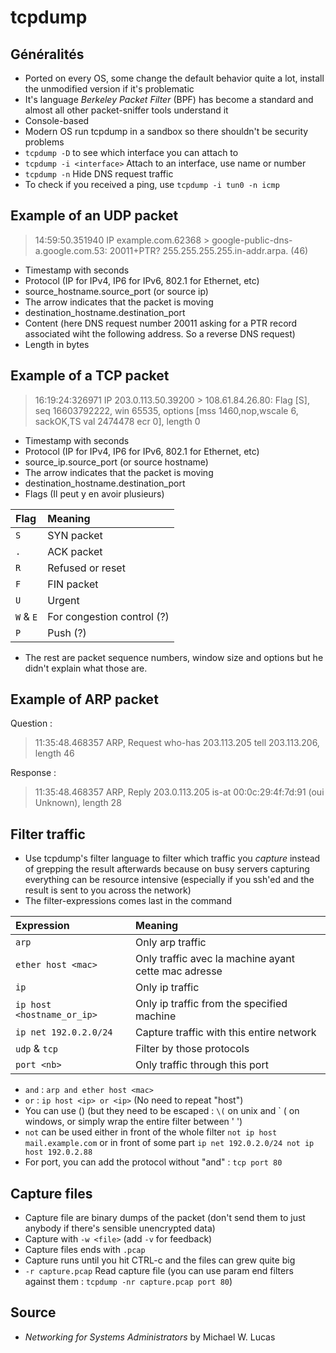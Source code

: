 # tcpdump

## Généralités

* Ported on every OS, some change the default behavior quite a lot, install the unmodified version if it's problematic
* It's language _Berkeley Packet Filter_ \(BPF\) has become a standard and almost all other packet-sniffer tools understand it
* Console-based
* Modern OS run tcpdump in a sandbox so there shouldn't be security problems
* `tcpdump -D` to see which interface you can attach to
* `tcpdump -i <interface>` Attach to an interface, use name or number
* `tcpdump -n` Hide DNS request traffic
* To check if you received a ping, use `tcpdump -i tun0 -n icmp`

## Example of an UDP packet

> 14:59:50.351940 IP example.com.62368 &gt; google-public-dns-a.google.com.53: 20011+PTR? 255.255.255.255.in-addr.arpa. \(46\)

* Timestamp with seconds
* Protocol \(IP for IPv4, IP6 for IPv6, 802.1 for Ethernet, etc\)
* source\_hostname.source\_port \(or source ip\)
* The arrow indicates that the packet is moving
* destination\_hostname.destination\_port
* Content \(here DNS request number 20011 asking for a PTR record associated wiht the following address. So a reverse DNS request\) 
* Length in bytes

## Example of a TCP packet

> 16:19:24:326971 IP 203.0.113.50.39200 &gt; 108.61.84.26.80: Flag \[S\], seq 16603792222, win 65535, options \[mss 1460,nop,wscale 6, sackOK,TS val 2474478 ecr 0\], length 0

* Timestamp with seconds
* Protocol \(IP for IPv4, IP6 for IPv6, 802.1 for Ethernet, etc\)
* source\_ip.source\_port \(or source hostname\)
* The arrow indicates that the packet is moving
* destination\_hostname.destination\_port
* Flags \(Il peut y en avoir plusieurs\)

| Flag | Meaning |
| :--- | :--- |
| `S` | SYN packet |
| `.` | ACK packet |
| `R` | Refused or reset |
| `F` | FIN packet |
| `U` | Urgent |
| `W` & `E` | For congestion control \(?\) |
| `P` | Push \(?\) |

* The rest are packet sequence numbers, window size and options but he didn't explain what those are.

## Example of ARP packet

Question : 

> 11:35:48.468357 ARP, Request who-has 203.113.205 tell 203.113.206, length 46

Response : 

> 11:35:48.468357 ARP, Reply 203.0.113.205 is-at 00:0c:29:4f:7d:91 \(oui Unknown\), length 28

## Filter traffic

* Use tcpdump's filter language to filter which traffic you _capture_ instead of grepping the result afterwards because on busy servers capturing everything can be resource intensive \(especially if you ssh'ed and the result is sent to you across the network\)
* The filter-expressions comes last in the command

| Expression | Meaning |
| :--- | :--- |
| `arp` | Only arp traffic |
| `ether host <mac>` | Only traffic avec la machine ayant cette mac adresse |
| `ip` | Only ip traffic |
| `ip host <hostname_or_ip>` | Only ip traffic from the specified machine |
| `ip net 192.0.2.0/24` | Capture traffic with this entire network |
| `udp` & `tcp` | Filter by those protocols |
| `port <nb>` | Only traffic through this port |

* `and` : `arp and ether host <mac>`
* `or` : `ip host <ip> or <ip>` \(No need to repeat "host"\)
* You can use \(\) \(but they need to be escaped : `\(` on unix and \` \( on windows, or simply wrap the entire filter between ' '\)
* `not` can be used either in front of the whole filter `not ip host mail.example.com` or in front of some part `ip net 192.0.2.0/24 not ip host 192.0.2.88`
* For port, you can add the protocol without "and" : `tcp port 80`

## Capture files

* Capture file are binary dumps of the packet \(don't send them to just anybody if there's sensible unencrypted data\)
* Capture with `-w <file>` \(add `-v` for feedback\)
* Capture files ends with `.pcap`
* Capture runs until you hit CTRL-c and the files can grew quite big
* `-r capture.pcap` Read capture file \(you can use param end filters against them : `tcpdump -nr capture.pcap port 80`\)

## Source

* _Networking for Systems Administrators_ by Michael W. Lucas

